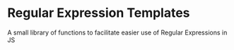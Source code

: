 # Regular Expression Templates
A small library of functions to facilitate easier use of Regular Expressions in JS
